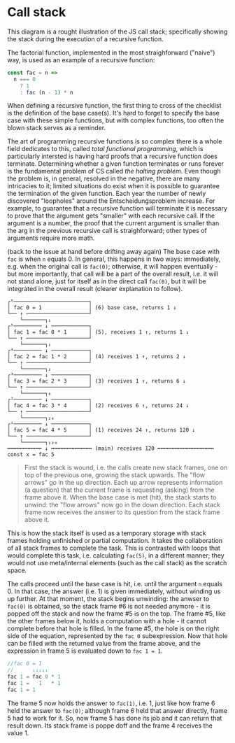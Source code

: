 # Call stack

This diagram is a rought illustration of the JS call stack; specifically showing the stack during the execution of a recursive function.

The factorial function, implemented in the most straighforward ("naive") way, is used as an example of a recursive function:

```js
const fac = n =>
  n === 0
    ? 1
    : fac (n - 1) * n
```

When defining a recursive function, the first thing to cross of the checklist is the definition of the base case(s). It's hard to forget to specify the base case with these simple functions, but with complex functions, too often the blown stack serves as a reminder.

The art of programming recursive functions is so complex there is a whole field dedicates to this, called *total functional programming*, which is particularly intersted is having hard proofs that a recursive function does terminate. Determining whether a given function terminates or runs forever is the fundamental problem of CS called *the halting problem*. Even though the problem is, in general, resolved in the negative, there are many intricacies to it; limited situations do exist when it is possible to guarantee the termination of the given function. Each year the number of newly discovered "loopholes" around the Entscheidungsproblem increase. For example, to guarantee that a recursive function will terminate it is necessary to prove that the argument gets "smaller" with each recursive call. If the argument is a number, the proof that the current argument is smaller than the arg in the previous recursive call is straighforward; other types of arguments require more math.

(back to the issue at hand before drifting away again) The base case with `fac` is when `n` equals 0. In general, this happens in two ways: immediately, e.g. when the original call is `fac(0)`; otherwise, it will happen eventually - but more importantly, that call will be a part of the overall result, i.e. it will not stand alone, just for itself as in the direct call `fac(0)`, but it will be integrated in the overall result (clearer explanation to follow).


```
┌⁶────────────────────────┐
│ fac 0 = 1               │ (6) base case, returns 1 ↓
└── ↑ ────────────────────┘
    └───────┐₁
┌⁵───────── ↓ ────────────┐
│ fac 1 = fac 0 * 1       │ (5), receives 1 ↑, returns 1 ↓
└── ↑ ────────────────────┘
    └───────┐₁
┌⁴───────── ↓ ────────────┐
│ fac 2 = fac 1 * 2       │ (4) receives 1 ↑, returns 2 ↓
└── ↑ ────────────────────┘
    └───────┐₂
┌³───────── ↓ ────────────┐
│ fac 3 = fac 2 * 3       │ (3) receives 1 ↑, returns 6 ↓
└── ↑ ────────────────────┘
    └───────┐₆
┌²───────── ↓ ────────────┐
│ fac 4 = fac 3 * 4       │ (2) receives 6 ↑, returns 24 ↓
└── ↑ ────────────────────┘
    └───────┐₂₄
┌¹───────── ↓ ────────────┐
│ fac 5 = fac 4 * 5       │ (1) receives 24 ↑, returns 120 ↓
└── ↑ ────────────────────┘
    └───────┐₁₂₀
╍╍╍╍╍╍╍╍╍╍╍ ↓ ╍╍╍╍╍╍╍╍╍╍╍╍╍ (main) receives 120 ╍╍╍╍╍╍╍╍╍╍╍╍╍╍╍╍╍╍
const x = fac 5
```

>First the stack is wound, i.e. the calls create new stack frames, one on top of the previous one, growing the stack upwards. The "flow arrows" go in the up direction. Each up arrow represents information (a question) that the current frame is requesting (asking) from the frame above it. When the base case is met (hit), the stack starts to unwind: the "flow arrows" now go in the down direction. Each stack frame now receives the answer to its question from the stack frame above it.

This is how the stack itself is used as a temporary storage with stack frames holding unfinished or partial computation. It takes the collaboration of all stack frames to complete the task. This is contrasted with loops that would complete this task, i.e. calculating `fac(5)`, in a different manner; they would not use meta/internal elements (such as the call stack) as the scratch space.




The calls proceed until the base case is hit, i.e. until the argument `n` equals 0. In that case, the answer (i.e. 1) is given immediately, without winding us up further. At that moment, the stack begins unwinding: the anwser to `fac(0)` is obtained, so the stack frame #6 is not needed anymore - it is popped off the stack and now the frame #5 is on the top. The frame #5, like the other frames below it, holds a computation with a hole - it cannot complete before that hole is filled. In the frame #5, the hole is on the right side of the equation, represented by the `fac 0` subexpression. Now that hole can be filled with the returned value from the frame above, and the expression in frame 5 is evaluated down to `fac 1 = 1`.

```js
//fac 0 = 1
//      ↓↓↓↓↓
fac 1 = fac 0 * 1
fac 1 =   1   * 1
fac 1 = 1
```

The frame 5 now holds the answer to `fac(1)`, i.e. 1, just like how frame 6 held the answer to `fac(0)`; although frame 6 held that answer directly, frame 5 had to work for it. So, now frame 5 has done its job and it can return that result down. Its stack frame is poppe doff and the frame 4 receives the value 1.
